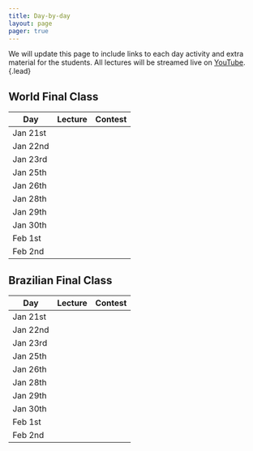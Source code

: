 ```yaml
---
title: Day-by-day
layout: page
pager: true
---
```


We will update this page to include links to each day activity and extra material for the students. All lectures will be streamed live on [YouTube](https://www.youtube.com/c/UnicampIC).
{.lead}

## World Final Class

Day      | Lecture | Contest
---------|---------|--------
Jan 21st | |
Jan 22nd | |
Jan 23rd | |
Jan 25th | |
Jan 26th | |
Jan 28th | |
Jan 29th | |
Jan 30th | |
Feb 1st  | |
Feb 2nd  | |

## Brazilian Final Class

Day      | Lecture | Contest
---------|---------|--------
Jan 21st | |
Jan 22nd | |
Jan 23rd | |
Jan 25th | |
Jan 26th | |
Jan 28th | |
Jan 29th | |
Jan 30th | |
Feb 1st  | |
Feb 2nd  | |
